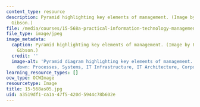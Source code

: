 ```yaml
---
content_type: resource
description: Pyramid highlighting key elements of management. (Image by Prof. Cyrus
  Gibson.)
file: /media/courses/15-568a-practical-information-technology-management-spring-2005/a3519df1ca1a47f5420d5944c78b602e_15-568as05.jpg
file_type: image/jpeg
image_metadata:
  caption: Pyramid highlighting key elements of management. (Image by Prof. Cyrus
    Gibson.)
  credit: ''
  image-alt: 'Pyramid diagram highlighting key elements of management. From the top
    down: Processes, Systems, IT Infrastructure, IT Architecture, Corporate Strategy.'
learning_resource_types: []
ocw_type: OCWImage
resourcetype: Image
title: 15-568as05.jpg
uid: a3519df1-ca1a-47f5-420d-5944c78b602e
---
```

